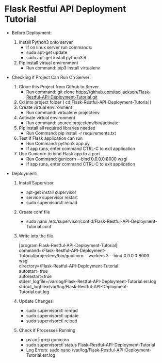 # Flask Restful API Deployment Tutorial

- Before Deployment:
    1. Install Python3 onto server
        - If on linux server run commands:
        - sudo apt-get update
        - sudo apt-get install python3.6
    2. Pip install virtual environment
        - Run command: pip3 install virtualenv

- Checking if Project Can Run On Server:
    1. Clone this Project from Github to Server
        - Run command: git clone https://github.com/tsoijackson/Flask-Restful-API-Deployment-Tutorial.git
    2. Cd into project folder ( cd Flask-Restful-API-Deployment-Tutorial )
    3. Create virtual environment
        - Run command: virtualenv projectenv
    4. Activate virtual environment
        - Run command: source projectenv/bin/activate
    5. Pip install all required libraries needed
        - Run Command: pip install -r requirements.txt
    6. Test if Flask application can run
        - Run Command: python3 app.py
        - If app runs, enter command CTRL-C to exit application
    7. Use Gunicorn to bind Flask app to a port
        - Run Command: gunicorn --bind 0.0.0.0:8000 wsgi
        - If app runs, enter command CTRL-C to exit application

- Deployment:
    1. Install Supervisor
        - apt-get install supervisor
        - service supervisor restart
        - sudo supervisorctl reload
    2. Create conf file
        - sudo nano /etc/supervisor/conf.d/Flask-Restful-API-Deployment-Tutorial.conf
    3. Write into the file  

        [program:Flask-Restful-API-Deployment-Tutorial]  
        command=/Flask-Restful-API-Deployment-Tutorial/projectenv/bin/gunicorn --workers 3 --bind 0.0.0.0:8000 wsgi  
        directory=/Flask-Restful-API-Deployment-Tutorial  
        autostart=true  
        autorestart=true  
        stderr_logfile=/var/log/Flask-Restful-API-Deployment-Tutorial.err.log  
        stdout_logfile=/var/log/Flask-Restful-API-Deployment-Tutorial.out.log  
    4. Update Changes
        - sudo supervisorctl reread
        - sudo supervisorctl update
        - sudo supervisorctl reload
    5. Check if Processes Running
        - ps ax | grep gunicorn
        - sudo supervisorctl status Flask-Restful-API-Deployment-Tutorial
        - Log Errors: sudo nano /var/log/Flask-Restful-API-Deployment-Tutorial.err.log